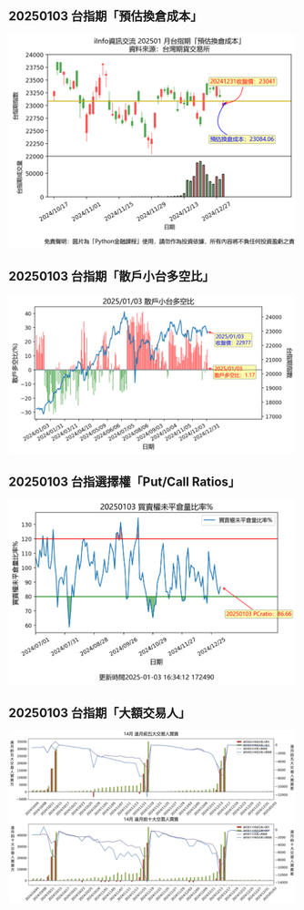 ## 20250103 台指期「預估換倉成本」
![](images/txfcost.png)

## 20250103 台指期「散戶小台多空比」
![](images/bbiri.png)

## 20250103 台指選擇權「Put/Call Ratios」
![](images/pcratio.png)

## 20250103 台指期「大額交易人」
![](images/blocktrade.png)

